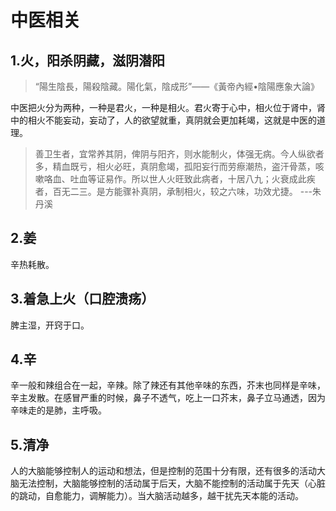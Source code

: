 # 中医相关

## 1.火，阳杀阴藏，滋阴潜阳

> “陽生陰長，陽殺陰藏。陽化氣，陰成形”——《黃帝內經•陰陽應象大論》

中医把火分为两种，一种是君火，一种是相火。君火寄于心中，相火位于肾中，肾中的相火不能妄动，妄动了，人的欲望就重，真阴就会更加耗竭，这就是中医的道理。

> 善卫生者，宜常养其阴，俾阴与阳齐，则水能制火，体强无病。今人纵欲者多，精血既亏，相火必旺，真阴愈竭，孤阳妄行而劳瘵潮热，盗汗骨蒸，咳嗽咯血、吐血等证易作。所以世人火旺致此病者，十居八九；火衰成此疾者，百无二三。是方能骤补真阴，承制相火，较之六味，功效尤捷。 ---朱丹溪

## 2.姜

辛热耗散。

## 3.着急上火（口腔溃疡）

脾主湿，开窍于口。

## 4.辛

辛一般和辣组合在一起，辛辣。除了辣还有其他辛味的东西，芥末也同样是辛味，辛主发散。在感冒严重的时候，鼻子不透气，吃上一口芥末，鼻子立马通透，因为辛味走的是肺，主呼吸。

## 5.清净

人的大脑能够控制人的运动和想法，但是控制的范围十分有限，还有很多的活动大脑无法控制，大脑能够控制的活动属于后天，大脑不能控制的活动属于先天（心脏的跳动，自愈能力，调解能力）。当大脑活动越多，越干扰先天本能的活动。

